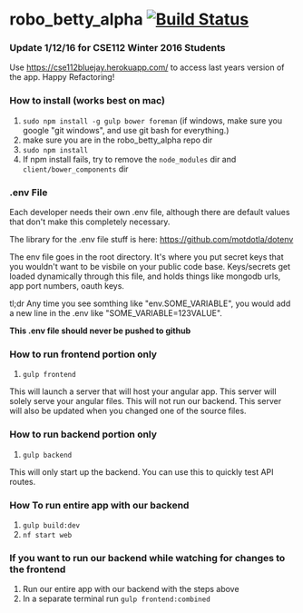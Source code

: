 # robo_betty_alpha [![Build Status](https://travis-ci.org/bluejay112/robo_betty_alpha.svg?branch=development)](https://travis-ci.org/bluejay112/robo_betty_alpha)

### Update 1/12/16 for CSE112 Winter 2016 Students
Use https://cse112bluejay.herokuapp.com/ to access last years version of the app. Happy Refactoring!

### How to install (works best on mac)
1. `sudo npm install -g gulp bower foreman` (if windows, make sure you google "git windows", and use git bash for everything.)
2. make sure you are in the robo_betty_alpha repo dir
3. `sudo npm install`
4. If npm install fails, try to remove the `node_modules` dir and `client/bower_components` dir

### .env File
Each developer needs their own .env file, although there are default values that don't make this completely necessary.

The library for the .env file stuff is here: https://github.com/motdotla/dotenv

The env file goes in the root directory. It's where you put secret keys that you wouldn't want to be visbile on your public code base. Keys/secrets get loaded dynamically through this file, and holds things like mongodb urls, app port numbers, oauth keys. 

tl;dr Any time you see somthing like "env.SOME_VARIABLE", you would add a new line in the .env like "SOME_VARIABLE=123VALUE".

__This .env file should never be pushed to github__

### How to run frontend portion only
1. `gulp frontend`

This will launch a server that will host your angular app.
This server will solely serve your angular files. This will not run our backend.
This server will also be updated when you changed one of the source files.

### How to run backend portion only
1. `gulp backend`

This will only start up the backend. You can use this to quickly test API
routes.

### How To run entire app with our backend
1. `gulp build:dev`
2. `nf start web`

### If you want to run our backend while watching for changes to the frontend
1. Run our entire app with our backend with the steps above
2. In a separate terminal run `gulp frontend:combined`
